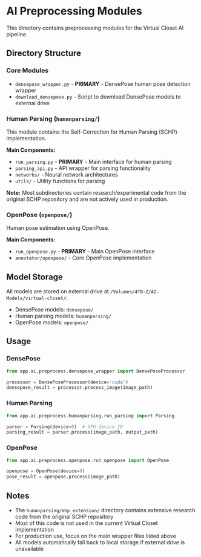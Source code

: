 # AI Preprocessing Modules

This directory contains preprocessing modules for the Virtual Closet AI pipeline.

## Directory Structure

### Core Modules
- `densepose_wrapper.py` - **PRIMARY** - DensePose human pose detection wrapper
- `download_densepose.py` - Script to download DensePose models to external drive

### Human Parsing (`humanparsing/`)
This module contains the Self-Correction for Human Parsing (SCHP) implementation.

**Main Components:**
- `run_parsing.py` - **PRIMARY** - Main interface for human parsing
- `parsing_api.py` - API wrapper for parsing functionality
- `networks/` - Neural network architectures
- `utils/` - Utility functions for parsing

**Note:** Most subdirectories contain research/experimental code from the original SCHP repository and are not actively used in production.

### OpenPose (`openpose/`)
Human pose estimation using OpenPose.

**Main Components:**
- `run_openpose.py` - **PRIMARY** - Main OpenPose interface
- `annotator/openpose/` - Core OpenPose implementation

## Model Storage

All models are stored on external drive at `/Volumes/4TB-Z/AI-Models/virtual-closet/`:
- DensePose models: `densepose/`
- Human parsing models: `humanparsing/`
- OpenPose models: `openpose/`

## Usage

### DensePose
```python
from app.ai.preprocess.densepose_wrapper import DensePoseProcessor

processor = DensePoseProcessor(device='cuda')
densepose_result = processor.process_image(image_path)
```

### Human Parsing
```python
from app.ai.preprocess.humanparsing.run_parsing import Parsing

parser = Parsing(device=0)  # GPU device ID
parsing_result = parser.process(image_path, output_path)
```

### OpenPose
```python
from app.ai.preprocess.openpose.run_openpose import OpenPose

openpose = OpenPose(device=0)
pose_result = openpose.process(image_path)
```

## Notes

- The `humanparsing/mhp_extension/` directory contains extensive research code from the original SCHP repository
- Most of this code is not used in the current Virtual Closet implementation
- For production use, focus on the main wrapper files listed above
- All models automatically fall back to local storage if external drive is unavailable 